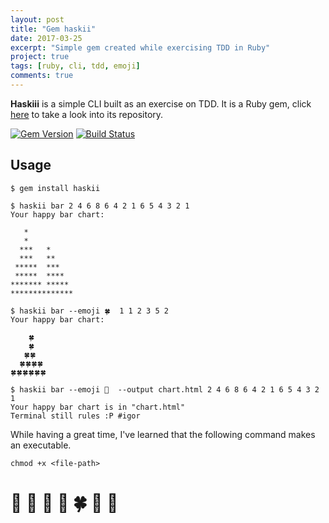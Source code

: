 ```yaml
---
layout: post
title: "Gem haskii"
date: 2017-03-25
excerpt: "Simple gem created while exercising TDD in Ruby"
project: true
tags: [ruby, cli, tdd, emoji]
comments: true
---
```


**Haskiii** is a simple CLI built as an exercise on TDD.
It is a Ruby gem, click [here](https://github.com/mimimalizam/haskii)
to take a look into its repository.

[![Gem Version](https://badge.fury.io/rb/haskii.svg)](https://badge.fury.io/rb/haskii)
[![Build Status](https://semaphoreci.com/api/v1/mstojadinov/haskii/branches/master/badge.svg)](https://semaphoreci.com/mstojadinov/haskii)

## Usage

```
$ gem install haskii

$ haskii bar 2 4 6 8 6 4 2 1 6 5 4 3 2 1
Your happy bar chart:

   *
   *
  ***   *
  ***   **
 *****  ***
 *****  ****
******* *****
**************

$ haskii bar --emoji 🍀  1 1 2 3 5 2
Your happy bar chart:

    🍀
    🍀
   🍀🍀
  🍀🍀🍀🍀
🍀🍀🍀🍀🍀🍀

$ haskii bar --emoji 🍒  --output chart.html 2 4 6 8 6 4 2 1 6 5 4 3 2 1
Your happy bar chart is in "chart.html"
Terminal still rules :P #igor
```

While having a great time, I've learned that the following command
makes an executable.

```
chmod +x <file-path>
```

# 💎 👋 🖖 🍒 🍀 🦁 💎

